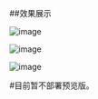 ##效果展示

![image](https://github.com/SlinkX/nblog/assets/144294415/a5021f90-76d7-4eca-afc4-b320eabc1952)

![image](https://github.com/SlinkX/nblog/assets/144294415/e3f246da-251c-4993-865d-4898a660b42e)

![image](https://github.com/SlinkX/nblog/assets/144294415/047f3983-993f-4eab-a714-1f6d5e13f6bc)


#目前暂不部署预览版。
